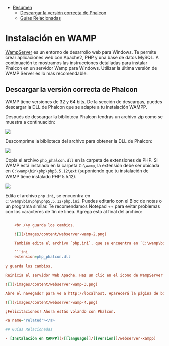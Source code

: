 <div class='article-menu'>
  <ul>
    <li>
      <a href="#overview">Resumen</a> <ul>
        <li>
          <a href="#phalcon">Descargar la versión correcta de Phalcon</a>
        </li>
        <li>
          <a href="#related">Guías Relacionadas</a>
        </li>
      </ul>
    </li>
  </ul>
</div>

<a name='overview'></a>

# Instalación en WAMP

[WampServer](http://www.wampserver.com/en/) es un entorno de desarrollo web para Windows. Te permite crear aplicaciones web con Apache2, PHP y una base de datos MySQL. A continuación te mostramos las instrucciones detalladas para instalar Phalcon en un servidor Wamp para Windows. Utilizar la última versión de WAMP Server es lo mas recomendable.

<a name='phalcon'></a>

## Descargar la versión correcta de Phalcon

WAMP tiene versiones de 32 y 64 bits. De la sección de descargas, puedes descargar la DLL de Phalcon que se adapte a tu instalación WAMPP.

Después de descargar la biblioteca Phalcon tendrás un archivo zip como se muestra a continuación:

![](/images/content/webserver-xampp-1.png)

Descomprime la biblioteca del archivo para obtener la DLL de Phalcon:

![](/images/content/webserver-xampp-2.png)

Copia el archivo `php_phalcon.dll` en la carpeta de extensiones de PHP. Si WAMP está instalado en la carpeta `C:\wamp`, la extensión debe ser ubicada en `C:\wamp\bin\php\php5.5.12\ext` (suponiendo que tu instalación de WAMP tiene instalado PHP 5.5.12).

![](/images/content/webserver-wamp-1.png)

Edita el archivo `php.ini`, se encuentra en `C:\wamp\bin\php\php5.5.12\php.ini`. Puedes editarlo con el Bloc de notas o un programa similar. Te recomendamos Notepad ++ para evitar problemas con los caracteres de fin de línea. Agrega esto al final del archivo:

```ini extension=php_phalcon.dll

    <br />y guarda los cambios.

    ![](/images/content/webserver-wamp-2.png)

    También edita el archivo `php.ini`, que se encuentra en `C:\wamp\bin\apache\apache2.4.9\bin\php.ini`. Append at the end of the file:

    ```ini
    extension=php_phalcon.dll

y guarda los cambios.

Reinicia el servidor Web Apache. Haz un clic en el icono de WampServer en la bandeja del sistema. Elije `Reiniciar todos los servicios` en el menú emergente. Espera a que ese icono vuelva a ser verde.

![](/images/content/webserver-wamp-3.png)

Abre el navegador para ve a http://localhost. Aparecerá la página de bienvenida de WAMP. Ve a la sección `extensiones cargadas` para asegurarte que phalcon fue cargado.

![](/images/content/webserver-wamp-4.png)

¡Felicitaciones! Ahora estás volando con Phalcon.

<a name='related'></a>

## Guías Relacionadas

- [Instalación en XAMPP](/[[language]]/[[version]]/webserver-xampp)